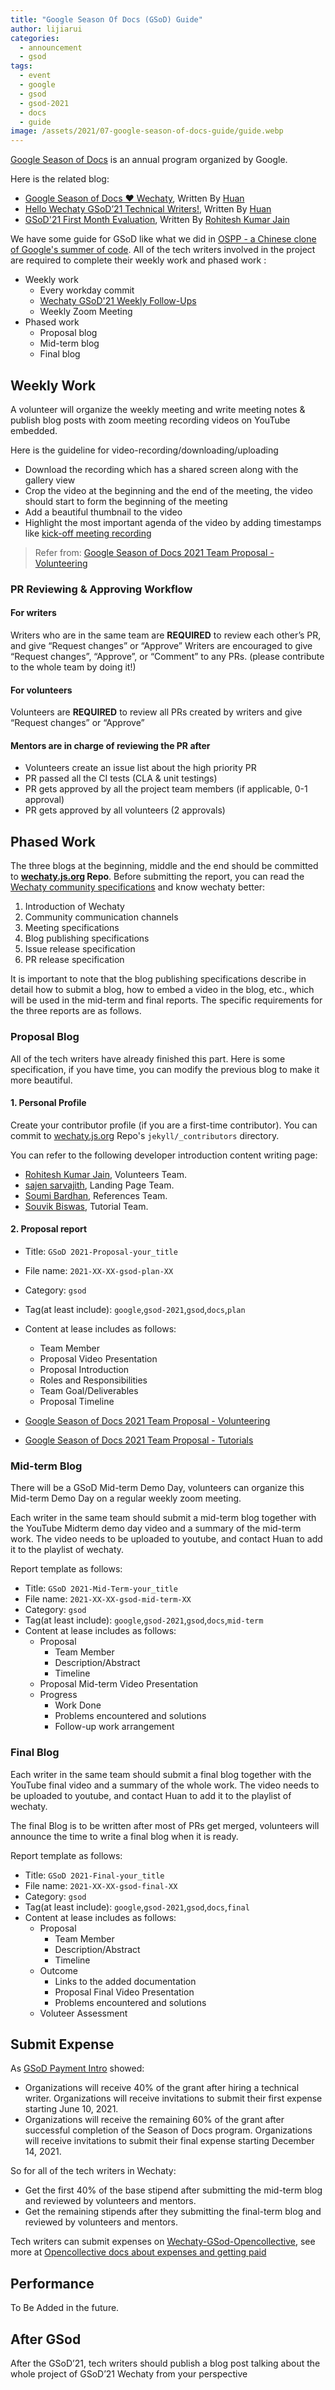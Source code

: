 ```yaml
---
title: "Google Season Of Docs (GSoD) Guide"
author: lijiarui
categories:
  - announcement
  - gsod
tags:
  - event
  - google
  - gsod
  - gsod-2021
  - docs
  - guide
image: /assets/2021/07-google-season-of-docs-guide/guide.webp
---
```


[Google Season of Docs](https://developers.google.com/season-of-docs) is an annual program organized by Google.

Here is the related blog:

- [Google Season of Docs ❤️ Wechaty](https://wechaty.js.org/2021/04/30/google-season-of-docs/), Written By [Huan](https://wechaty.js.org/contributors/huan/)
- [Hello Wechaty GSoD’21 Technical Writers!](https://wechaty.js.org/2021/05/08/gsod-2021-selected-technical-writers/), Written By [Huan](https://wechaty.js.org/contributors/huan/)
- [GSoD'21 First Month Evaluation](https://wechaty.js.org/2021/06/22/gsod-2021-first-month-evaluation/), Written By [Rohitesh Kumar Jain](https://wechaty.js.org/contributors/rohitesh-kumar-jain)

We have some guide for GSoD like what we did in [OSPP - a Chinese clone of Google's summer of code](https://wechaty.js.org/2021/06/24/summer-wechaty-guide/). All of the tech writers involved in the project are required to complete their weekly work and phased work :

- Weekly work
  - Every workday commit
  - [Wechaty GSoD'21 Weekly Follow-Ups](https://docs.google.com/spreadsheets/d/1QglSl5JuZuVom84Or8yGhHb3_YbRMDBPgccxoMmnBa0/edit#gid=978979489)
  - Weekly Zoom Meeting
- Phased work
  - Proposal blog
  - Mid-term blog
  - Final blog

## Weekly Work

A volunteer will organize the weekly meeting and write meeting notes & publish blog posts with zoom meeting recording videos on YouTube embedded.

Here is the guideline for video-recording/downloading/uploading

- Download the recording which has a shared screen along with the gallery view
- Crop the video at the beginning and the end of the meeting, the video should start to form the beginning of the meeting
- Add a beautiful thumbnail to the video
- Highlight the most important agenda of the video by adding timestamps like [kick-off meeting recording](https://www.youtube.com/watch?v=hTkM_XPpFfU)

> Refer from: [Google Season of Docs 2021 Team Proposal - Volunteering](https://wechaty.js.org/2021/05/12/gsod-2021-volunteering-proposal/)

### PR Reviewing & Approving Workflow

#### For writers

Writers who are in the same team are **REQUIRED** to review each other’s PR, and give “Request changes” or “Approve”
Writers are encouraged to give “Request changes”, “Approve”, or “Comment” to any PRs. (please contribute to the whole team by doing it!)

#### For volunteers

Volunteers are **REQUIRED** to review all PRs created by writers and give “Request changes” or “Approve”

#### Mentors are in charge of reviewing the PR after

- Volunteers create an issue list about the high priority PR
- PR passed all the CI tests (CLA & unit testings)
- PR gets approved by all the project team members (if applicable, 0-1 approval)
- PR gets approved by all volunteers (2 approvals)

## Phased Work

The three blogs at the beginning, middle and the end should be committed to **[wechaty.js.org](https://github.com/wechaty/wechaty.js.org) Repo**. Before submitting the report, you can read the [Wechaty community specifications](https://wechaty.js.org/2021/06/23/the-wechaty-way/) and know wechaty better:

1. Introduction of Wechaty
1. Community communication channels
1. Meeting specifications
1. Blog publishing specifications
1. Issue release specification
1. PR release specification

It is important to note that the blog publishing specifications describe in detail how to submit a blog, how to embed a video in the blog, etc., which will be used in the mid-term and final reports. The specific requirements for the three reports are as follows.

### Proposal Blog

All of the tech writers have already finished this part. Here is some specification, if you have time, you can modify the previous blog to make it more beautiful.

#### 1. Personal Profile

Create your contributor profile (if you are a first-time contributor). You can commit to [wechaty.js.org](https://github.com/wechaty/wechaty.js.org) Repo's `jekyll/_contributors` directory.

You can refer to the following developer introduction content writing page:

- [Rohitesh Kumar Jain](https://wechaty.js.org/contributors/rohitesh-kumar-jain/), Volunteers Team.
- [sajen sarvajith](http://wechaty.js.org/contributors/sajenjeshan1222/), Landing Page Team.
- [Soumi Bardhan](http://wechaty.js.org/contributors/soumi7/), References Team.
- [Souvik Biswas](http://wechaty.js.org/contributors/sbis04/), Tutorial Team.

#### 2. Proposal report

- Title: `GSoD 2021-Proposal-your_title`
- File name: `2021-XX-XX-gsod-plan-XX`
- Category: `gsod`
- Tag(at least include): `google`,`gsod-2021`,`gsod`,`docs`,`plan`
- Content at lease includes as follows:
  - Team Member
  - Proposal Video Presentation
  - Proposal Introduction
  - Roles and Responsibilities
  - Team Goal/Deliverables
  - Proposal Timeline

- [Google Season of Docs 2021 Team Proposal - Volunteering](https://wechaty.js.org/2021/05/12/gsod-2021-volunteering-proposal/)
- [Google Season of Docs 2021 Team Proposal - Tutorials](https://wechaty.js.org/2021/05/11/gsod-2021-team-proposal-tutorials/)

### Mid-term Blog

There will be a GSoD Mid-term Demo Day, volunteers can organize this Mid-term Demo Day on a regular weekly zoom meeting.

Each writer in the same team should submit a mid-term blog together with the YouTube Midterm demo day video and a summary of the mid-term work. The video needs to be uploaded to youtube, and contact Huan to add it to the playlist of wechaty.

Report template as follows:

- Title: `GSoD 2021-Mid-Term-your_title`
- File name: `2021-XX-XX-gsod-mid-term-XX`
- Category: `gsod`
- Tag(at least include): `google`,`gsod-2021`,`gsod`,`docs`,`mid-term`
- Content at lease includes as follows:
  - Proposal
    - Team Member
    - Description/Abstract
    - Timeline
  - Proposal Mid-term Video Presentation
  - Progress
    - Work Done
    - Problems encountered and solutions
    - Follow-up work arrangement

### Final Blog

Each writer in the same team should submit a final blog together with the YouTube final video and a summary of the whole work. The video needs to be uploaded to youtube, and contact Huan to add it to the playlist of wechaty.

The final Blog is to be written after most of PRs get merged, volunteers will announce the time to write a final blog when it is ready.

Report template as follows:

- Title: `GSoD 2021-Final-your_title`
- File name: `2021-XX-XX-gsod-final-XX`
- Category: `gsod`
- Tag(at least include): `google`,`gsod-2021`,`gsod`,`docs`,`final`
- Content at lease includes as follows:
  - Proposal
    - Team Member
    - Description/Abstract
    - Timeline
  - Outcome
    - Links to the added documentation
    - Proposal Final Video Presentation
    - Problems encountered and solutions
  - Voluteer Assessment

## Submit Expense

As [GSoD Payment Intro](https://developers.google.com/season-of-docs/docs/org-payments) showed:

- Organizations will receive 40% of the grant after hiring a technical writer. Organizations will receive invitations to submit their first expense starting June 10, 2021.
- Organizations will receive the remaining 60% of the grant after successful completion of the Season of Docs program. Organizations will receive invitations to submit their final expense starting December 14, 2021.

So for all of the tech writers in Wechaty:

- Get the first 40% of the base stipend after submitting the mid-term blog and reviewed by volunteers and mentors.
- Get the remaining stipends after they submitting the final-term blog and reviewed by volunteers and mentors.

Tech writers can submit expenses on [Wechaty-GSod-Opencollective](https://opencollective.com/google-season-of-docs/expenses/new), see more at [Opencollective docs about expenses and getting paid](https://docs.opencollective.com/help/expenses-and-getting-paid/expenses)

## Performance

To Be Added in the future.

## After GSod

After the GSoD’21, tech writers should publish a blog post talking about the whole project of GSoD’21 Wechaty from your perspective

